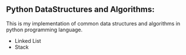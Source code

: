 ## Python DataStructures and Algorithms:

This is my implementation of common data structures and algorithms in python programming language.

* Linked List
* Stack 